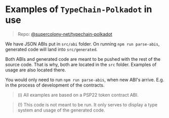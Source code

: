 Examples of `TypeChain-Polkadot` in use
============

> Repo: [@supercolony-net/typechain-polkadot](https://github.com/Supercolony-net/typechain-polkadot)

We have JSON ABIs put in `src/abi` folder. On running `npm run parse-abis`, generated code will land into `src/generated`.

Both ABIs and generated code are meant to be pushed with the rest of the source code. That is why, both are located in the `src` folder. Examples of usage are also located there.

You would only need to run `npm run parse-abis`, when new ABI's arrive. E.g. in the process of development of the contracts.

> (i) All examples are based on a PSP22 token contract ABI.

> (!) This code is not meant to be run. It only serves to display a type system and usage of the generated code.